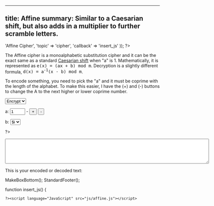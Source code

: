 ----
title: Affine
summary: Similar to a Caesarian shift, but also adds in a multiplier to further scramble letters.
----

<?php

require '../../functions.inc';
StandardHeader(array(
		'title' => 'Affine Cipher',
		'topic' => 'cipher',
		'callback' => 'insert_js'
	));

?>

<p>The Affine cipher is a monoalphabetic substitution cipher and it can be
the exact same as a standard <a href="caesar.php">Caesarian shift</a> when
"a" is 1.  Mathematically, it is represented as <tt>e(x) = (ax + b) mod
m</tt>.  Decryption is a slightly different formula, <tt>d(x) =
a<sup>-1</sup>(x - b) mod m</tt>.</p>

<p>To encode something, you need to pick the "a" and it must be coprime with
the length of the alphabet.  To make this easier, I have the (+) and (-)
buttons to change the A to the next higher or lower coprime number.</p>

<form name="encoder" method=post action="#" onsubmit="return false;">
<p><select name="encdec">
   <option value="1">Encrypt
   <option value="-1">Decrypt
</select></p>
<p>a:  <input name="a" type="text" size="3" value="1"> -
<input type="button" name="plus" value="+" onclick="a_plus()">
<input type="button" name="minus" value="-" onclick="a_minus()"></p>
<P>b:  <select name="b">
<?php

for ($i = 0; $i < 26; $i ++) {
	echo "<option value=$i>$i</option>\n";
}

?>
</select>
<p><textarea name="text" rows="5" cols="80"></textarea></p>
</form>
<p>This is your encoded or decoded text:</p>
<?php MakeBoxTop('center'); ?>
<span id='affine'></span>
<?php

MakeBoxBottom();
StandardFooter();


function insert_js() {

	?><script language="JavaScript" src="js/affine.js"></script>
<script language="JavaScript" src="js/util.js"></script>
<script language="JavaScript"><!--
// This code was written by Tyler Akins and placed in the public domain.
// It would be nice if you left this header intact.  http://rumkin.com

function start_update()
{
   if (! document.getElementById)
   {
      alert('Sorry, you need a newer browser.');
      return;
   }

   if ((! document.Affine_Loaded) || (! document.Util_Loaded) ||
       (! document.getElementById('affine')))
   {
      window.setTimeout('start_update()', 100);
      return;
   }
   upd();
}


function upd()
{
   if (IsUnchanged(document.encoder.a) * IsUnchanged(document.encoder.b) *
       IsUnchanged(document.encoder.encdec) *
       IsUnchanged(document.encoder.text))
   {
      window.setTimeout('upd()', 100);
      return;
   }

   var e = document.getElementById('affine');

   if (document.encoder.text.value == '')
   {
      e.innerHTML = 'Type in a message and see the results here!';
   }
   else if (! IsCoprime(document.encoder.a.value * 1, 26))
   {
      e.innerHTML = 'The value for "a" is not coprime to 26.  Try another value.';
   }
   else
   {
      e.innerHTML = SwapSpaces(HTMLEscape(Affine(document.encoder.encdec.value * 1,
	 document.encoder.text.value,
         document.encoder.a.value * 1, document.encoder.b.value * 1)));
   }

   window.setTimeout('upd()', 100);
}

function a_plus()
{
   var a = document.encoder.a.value;
   if (a < 1)
   {
      a = 1;
   }
   else
   {
      a ++;
      while (! IsCoprime(a, 26))
      {
         a ++;
      }
   }
   document.encoder.a.value = a;
}

function a_minus()
{
   var a = document.encoder.a.value;
   if (a < 2)
   {
      a = 1;
   }
   else
   {
      a --;
      while (! IsCoprime(a, 26))
      {
         a --;
      }
   }
   document.encoder.a.value = a;
}

window.setTimeout('start_update()', 100);

// --></script>
<?php
}

